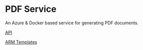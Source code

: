 # PDF Service

An Azure & Docker based service for generating PDF documents.

[API](src/PdfService.Api/README.md)

[ARM Templates](deploy/PdfService.ArmTemplates/README.md)